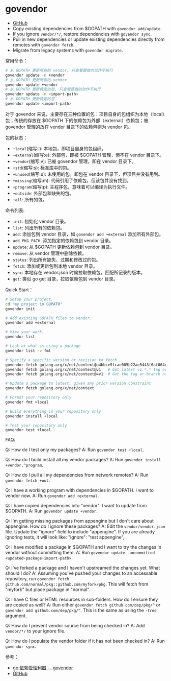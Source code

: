# govendor
* [GitHub](https://github.com/kardianos/govendor)
* Copy existing dependencies from $GOPATH with `govendor add/update`.
* If you ignore `vendor/*/`, restore dependencies with `govendor sync`.
* Pull in new dependencies or update existing dependencies directly from remotes with `govendor fetch`.
* Migrate from legacy systems with `govendor migrate`.

常用命令：

```bash
# 从 GOPATH 更新所有的 vendor, 只查看要做的动作不执行
govendor update -n +vendor
# 从 GOPATH 更新所有的 vendor
govendor update +vendor
# 从 GOPATH 更新特定的包, 只查看要做的动作不执行
govendor update -n <import-path>
# 从 GOPATH 更新特定的包
govendor update <import-path>
```

对于 govendor 来说，主要存在三种位置的包：项目自身的包组织为本地（local）包；传统的存放在 $GOPATH 下的依赖包为外部（external）依赖包；被 govendor 管理的放在 vendor 目录下的依赖包则为 vendor 包。

包的状态：
* `+local`(缩写:l): 本地包，即项目自身的包组织。
* `+external`(缩写:e): 外部包，即被 $GOPATH 管理，但不在 vendor 目录下。
* `+vendor`(缩写:v): 已被 govendor 管理，即在 vendor 目录下。
* `+std`(缩写:s): 标准库中的包。
* `+unused`(缩写:u): 未使用的包，即包在 vendor 目录下，但项目并没有用到。
* `+missing`(缩写:m): 代码引用了依赖包，但该包并没有找到。
* `+program`(缩写:p): 主程序包，意味着可以编译为执行文件。
* `+outside`: 外部包和缺失的包。
* `+all`: 所有的包。


命令列表:
* `init`: 初始化 vendor 目录。
* `list`: 列出所有的依赖包。
* `add`: 添加包到 vendor 目录，如 `govendor add +external` 添加所有外部包。
* `add PKG_PATH`: 添加指定的依赖包到 vendor 目录。
* `update`: 从 $GOPATH 更新依赖包到 vendor 目录。
* `remove`: 从 vendor 管理中删除依赖。
* `status`: 列出所有缺失、过期和修改过的包。
* `fetch`: 添加或更新包到本地 vendor 目录。
* `sync`: 本地存在 vendor.json 时候拉取依赖包，匹配所记录的版本。
* `get`: 类似 go get 目录，拉取依赖包到 vendor 目录。

Quick Start：

```bash
# Setup your project.
cd "my project in GOPATH"
govendor init

# Add existing GOPATH files to vendor.
govendor add +external

# View your work.
govendor list

# Look at what is using a package
govendor list -v fmt

# Specify a specific version or revision to fetch
govendor fetch golang.org/x/net/context@a4bbce9fcae005b22ae5443f6af064d80a6f5a55
govendor fetch golang.org/x/net/context@v1   # Get latest v1.*.* tag or branch.
govendor fetch golang.org/x/net/context@=v1  # Get the tag or branch named "v1".

# Update a package to latest, given any prior version constraint
govendor fetch golang.org/x/net/context

# Format your repository only
govendor fmt +local

# Build everything in your repository only
govendor install +local

# Test your repository only
govendor test +local

```

FAQ:

Q: How do I test only my packages?
A: Run `govendor test +local`.

Q: How do I build install all my vendor packages?
A: Run `govendor install +vendor,^program`.

Q: How do I pull all my dependencies from network remotes?
A: Run `govendor fetch +out`.

Q: I have a working program with dependencies in $GOPATH. I want to vendor now.
A: Run `govendor add +external`.

Q: I have copied dependencies into "vendor". I want to update from $GOPATH.
A: Run `govendor update +vendor`.

Q: I'm getting missing packages from appengine but I don't care about appengine. How do I ignore these packages?
A: Edit the `vendor/vendor.json` file. Update the "ignore" field to include "appengine". If you are already ignoring tests, it will look like: "ignore": "test appengine",.

Q: I have modified a package in $GOPATH and I want to try the changes in vendor without committing them.
A: Run `govendor update -uncommitted <updated-package-import-path>`.

Q: I've forked a package and I haven't upstreamed the changes yet. What should I do?
A: Assuming you've pushed your changes to an accessable repository, run `govendor fetch github.com/normal/pkg::github.com/myfork/pkg`. This will fetch from "myfork" but place package in "normal".

Q: I have C files or HTML resources in sub-folders. How do I ensure they are copied as well?
A: Run either `govendor fetch github.com/dep/pkg/^` or `govendor add github.com/dep/pkg/^`. This is the same as using the `-tree` argument.

Q: How do I prevent vendor source from being checked in?
A: Add `vendor/*/` to your ignore file.

Q: How do I populate the vendor folder if it has not been checked in?
A: Run `govendor sync`.

参考：
* [go 依赖管理利器 -- govendor](https://blog.csdn.net/yeasy/article/details/65935864)
* [GitHub](https://github.com/kardianos/govendor)


